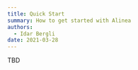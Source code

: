 ```yaml
---
title: Quick Start
summary: How to get started with Alinea
authors:
  - Idar Bergli
date: 2021-03-28
---
```


TBD
